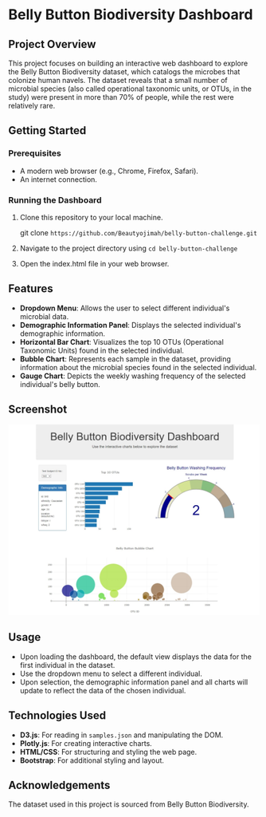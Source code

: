 # Belly Button Biodiversity Dashboard

## Project Overview

This project focuses on building an interactive web dashboard to explore the Belly Button Biodiversity dataset, which catalogs the microbes that colonize human navels. The dataset reveals that a small number of microbial species (also called operational taxonomic units, or OTUs, in the study) were present in more than 70% of people, while the rest were relatively rare.

## Getting Started

### Prerequisites

- A modern web browser (e.g., Chrome, Firefox, Safari).
- An internet connection.

### Running the Dashboard

1. Clone this repository to your local machine.
   
   git clone `https://github.com/Beautyojimah/belly-button-challenge.git`

2. Navigate to the project directory using `cd belly-button-challenge`
3. Open the index.html file in your web browser.

## Features

- **Dropdown Menu**: Allows the user to select different individual's microbial data.
- **Demographic Information Panel**: Displays the selected individual's demographic information.
- **Horizontal Bar Chart**: Visualizes the top 10 OTUs (Operational Taxonomic Units) found in the selected individual.
- **Bubble Chart**: Represents each sample in the dataset, providing information about the microbial species found in the selected individual.
- **Gauge Chart**: Depicts the weekly washing frequency of the selected individual's belly button.

## Screenshot

![Dashboard Screenshot](./dashboard_screenshot/Belly_Button_Biodiversity_Dashboard_screenshot.png)

## Usage
- Upon loading the dashboard, the default view displays the data for the first individual in the dataset.
- Use the dropdown menu to select a different individual.
- Upon selection, the demographic information panel and all charts will update to reflect the data of the chosen individual.

## Technologies Used

- **D3.js**: For reading in `samples.json` and manipulating the DOM.
- **Plotly.js**: For creating interactive charts.
- **HTML/CSS**: For structuring and styling the web page.
- **Bootstrap**: For additional styling and layout.

## Acknowledgements
The dataset used in this project is sourced from Belly Button Biodiversity.



